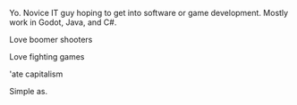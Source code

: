 Yo. Novice IT guy hoping to get into software or game development. Mostly work in Godot, Java, and C#. 

Love boomer shooters

Love fighting games

'ate capitalism

Simple as.
